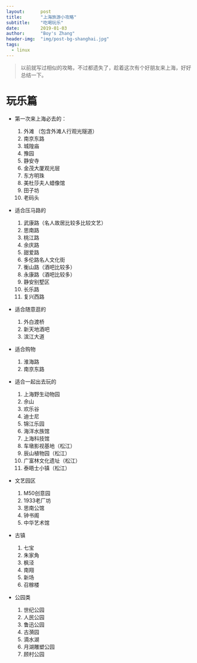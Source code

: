 ```yaml
---
layout:      post
title:       "上海旅游小攻略"
subtitle:    "吃喝玩乐"
date:        2019-01-03
author:      "Boy's Zhang"
header-img:  "img/post-bg-shanghai.jpg"
tags:
  - linux
---
```


> 以前就写过相似的攻略，不过都遗失了，趁着这次有个好朋友来上海，好好总结一下。



# 玩乐篇

- 第一次来上海必去的：

  

  1. 外滩    （包含外滩人行观光隧道）
  2. 南京东路
  3. 城隍庙
  4. 豫园
  5. 静安寺
  6. 金茂大厦观光层
  7. 东方明珠
  8. 美杜莎夫人蜡像馆
  9. 田子坊
  10. 老码头

- 适合压马路的

  1. 武康路（名人故居比较多比较文艺）
  2. 思南路
  3. 桃江路
  4. 余庆路
  5. 甜爱路
  6. 多伦路名人文化街
  7. 衡山路（酒吧比较多）
  8. 永康路（酒吧比较多）
  9. 静安别墅区
  10. 长乐路
  11. 复兴西路

- 适合随意逛的

  1. 外白渡桥
  2. 新天地酒吧
  3. 滨江大道

- 适合购物

  1. 淮海路
  2. 南京东路

- 适合一起出去玩的

  1. 上海野生动物园
  2. 佘山
  3. 欢乐谷
  4. 迪士尼
  5. 锦江乐园
  6. 海洋水族馆
  7. 上海科技馆
  8. 车墩影视基地（松江）
  9. 辰山植物园（松江）
  10. 广富林文化遗址（松江）
  11. 泰晤士小镇（松江）

- 文艺园区

  1. M50创意园
  2. 1933老厂坊
  3. 思南公馆
  4. 钟书阁
  5. 中华艺术馆

- 古镇

  1. 七宝
  2. 朱家角
  3. 枫泾
  4. 南翔
  5. 新场
  6. 召稼楼

- 公园类

  1. 世纪公园
  2. 人民公园
  3. 鲁迅公园
  4. 古漪园
  5. 滴水湖
  6. 月湖雕塑公园
  7. 顾村公园




